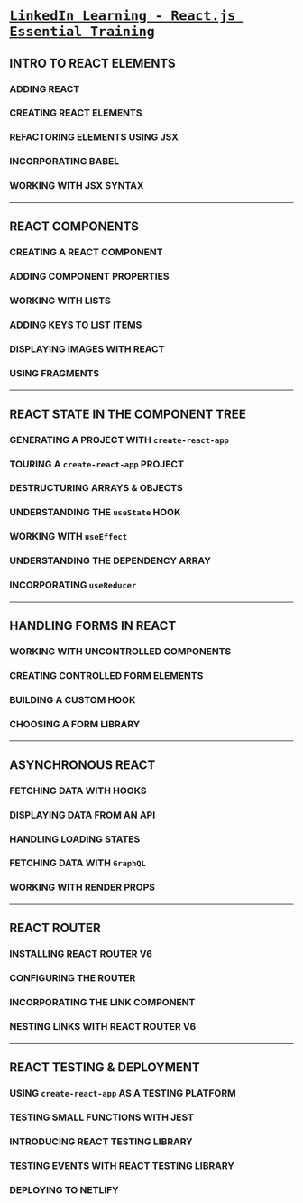 # [`LinkedIn Learning - React.js Essential Training`](https://www.linkedin.com/learning/react-js-essential-training-14836121/building-modern-user-interfaces-with-react?autoplay=true&u=83102426)

## INTRO TO REACT ELEMENTS
### ADDING REACT 
####


### CREATING REACT ELEMENTS
####


### REFACTORING ELEMENTS USING JSX
####


### INCORPORATING BABEL
#### 


### WORKING WITH JSX SYNTAX
#### 



---
## REACT COMPONENTS
### CREATING A REACT COMPONENT
#### 


### ADDING COMPONENT PROPERTIES
#### 


### WORKING WITH LISTS
#### 


### ADDING KEYS TO LIST ITEMS
#### 


### DISPLAYING IMAGES WITH REACT
#### 


### USING FRAGMENTS
#### 



---
## REACT STATE IN THE COMPONENT TREE
### GENERATING A PROJECT WITH `create-react-app`
#### 


### TOURING A `create-react-app` PROJECT
#### 


### DESTRUCTURING ARRAYS & OBJECTS
#### 


### UNDERSTANDING THE `useState` HOOK
#### 


### WORKING WITH `useEffect`
#### 


### UNDERSTANDING THE DEPENDENCY ARRAY
#### 


### INCORPORATING `useReducer`
#### 



---
## HANDLING FORMS IN REACT
### WORKING WITH UNCONTROLLED COMPONENTS
#### 


### CREATING CONTROLLED FORM ELEMENTS
#### 


### BUILDING A CUSTOM HOOK
#### 


### CHOOSING A FORM LIBRARY
#### 



---
## ASYNCHRONOUS REACT
### FETCHING DATA WITH HOOKS
#### 


### DISPLAYING DATA FROM AN API
#### 


### HANDLING LOADING STATES
#### 


### FETCHING DATA WITH `GraphQL`
#### 


### WORKING WITH RENDER PROPS
#### 



---
## REACT ROUTER
### INSTALLING REACT ROUTER V6
#### 


### CONFIGURING THE ROUTER
#### 


### INCORPORATING THE LINK COMPONENT
#### 


### NESTING LINKS WITH REACT ROUTER V6
#### 



---
## REACT TESTING & DEPLOYMENT
### USING `create-react-app` AS A TESTING PLATFORM
#### 


### TESTING SMALL FUNCTIONS WITH JEST
#### 


### INTRODUCING REACT TESTING LIBRARY
#### 


### TESTING EVENTS WITH REACT TESTING LIBRARY
#### 


### DEPLOYING TO NETLIFY
#### 